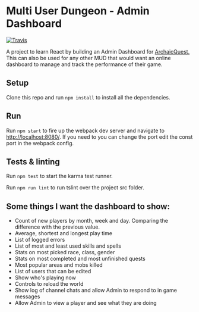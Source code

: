 # Multi User Dungeon - Admin Dashboard

[![Travis](https://img.shields.io/travis/LiamKenneth/MUD-Dashboard.svg)]()

A project to learn React by building an Admin Dashboard for <a href="https://github.com/LiamKenneth/ArchaicQuest">ArchaicQuest.</a> This can also be used for any other MUD that would want an online dashboard to manage and track the performance of their game.

## Setup
Clone this repo and run `npm install` to install all the dependencies.

## Run
Run `npm start` to fire up the webpack dev server and navigate to [http://localhost:8080/](http://localhost:8080/). If you need to you can change the port edit the const port in the webpack config.

## Tests & linting
Run `npm test` to start the karma test runner.

Run `npm run lint` to run tslint over the project src folder.

## Some things I want the dashboard to show:

* Count of new players by month, week and day. Comparing the difference with the previous value.
* Average, shortest and longest play time
* List of logged errors
* List of most and least used skills and spells
* Stats on most picked race, class, gender
* Stats on most completed and most unfinished quests
* Most popular areas and mobs killed
* List of users that can be edited
* Show who's playing now
* Controls to reload the world 
* Show log of channel chats and allow Admin to respond to in game messages
* Allow Admin to view a player and see what they are doing
